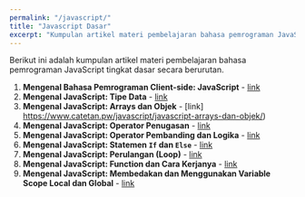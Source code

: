 ```yaml
---
permalink: "/javascript/"
title: "Javascript Dasar"
excerpt: "Kumpulan artikel materi pembelajaran bahasa pemrograman JavaScript tingkat dasar"
---
```

Berikut ini adalah kumpulan artikel materi pembelajaran bahasa pemrograman JavaScript tingkat dasar secara berurutan.

1. **Mengenal Bahasa Pemrograman Client-side: JavaScript** - [link](https://www.catetan.pw/javascript/mengenal-javascript/)
2. **Mengenal JavaScript: Tipe Data** - [link](https://www.catetan.pw/javascript/tipe-data-javascript/)
3. **Mengenal JavaScript: Arrays dan Objek** - [link] https://www.catetan.pw/javascript/javascript-arrays-dan-objek/)
4. **Mengenal JavaScript: Operator Penugasan** - [link](https://www.catetan.pw/javascript/operator-penugasan-javascript/)
5. **Mengenal JavaScript: Operator Pembanding dan Logika** - [link](https://www.catetan.pw/javascript/operator-pembanding-dan-logika-javascript/)
6. **Mengenal JavaScript: Statemen  `If` dan `Else`** - [link](https://www.catetan.pw/javascript/statemen-if-else-javascript/)
7. **Mengenal JavaScript: Perulangan (Loop)** - [link](https://www.catetan.pw/javascript/perulangan-for-loop-dan-for-of-loop-javascript/)
8. **Mengenal JavaScript: Function dan Cara Kerjanya** - [link](https://www.catetan.pw/javascript/cara-kerja-function-javascript/)
9. **Mengenal JavaScript: Membedakan dan Menggunakan Variable Scope Local dan Global** - [link](https://www.catetan.pw/javascript/cakupan-variabel-javascript/)

